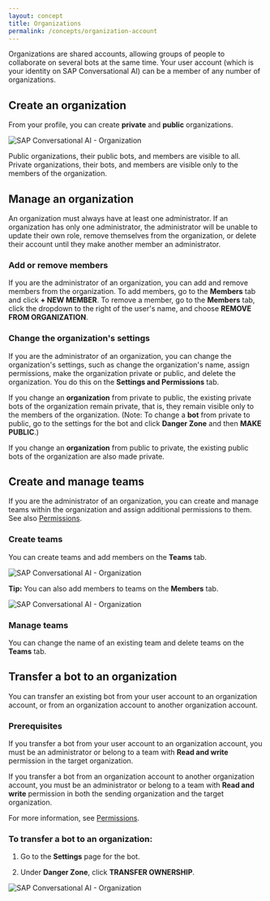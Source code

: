 ```yaml
---
layout: concept
title: Organizations
permalink: /concepts/organization-account
---
```


Organizations are shared accounts, allowing groups of people to collaborate on several bots at the same time. Your user account (which is your identity on SAP Conversational AI) can be a member of any number of organizations.

## Create an organization

From your profile, you can create **private** and **public** organizations.

![SAP Conversational AI - Organization](https://cdn.cai.tools.sap/man/organisation/create-org.png)

Public organizations, their public bots, and members are visible to all. Private organizations, their bots, and members are visible only to the members of the organization.

## Manage an organization

An organization must always have at least one administrator. If an organization has only one administrator, the administrator will be unable to update their own role, remove themselves from the organization, or delete their account until they make another member an administrator.

### Add or remove members

If you are the administrator of an organization, you can add and remove members from the organization. To add members, go to the **Members** tab and click **+ NEW MEMBER**. To remove a member, go to the **Members** tab, click the dropdown to the right of the user's name, and choose **REMOVE FROM ORGANIZATION**.

### Change the organization's settings

If you are the administrator of an organization, you can change the organization's settings, such as change the organization's name, assign permissions, make the organization private or public, and delete the organization. You do this on the **Settings and Permissions** tab.

If you change an **organization** from private to public, the existing private bots of the organization remain private, that is, they remain visible only to the members of the organization. (Note: To change a **bot** from private to public, go to the settings for the bot and click **Danger Zone** and then **MAKE PUBLIC**.) 

If you change an **organization** from public to private, the existing public bots of the organization are also made private.

## Create and manage teams

If you are the administrator of an organization, you can create and manage teams within the organization and assign additional permissions to them. See also [Permissions](https://cai.tools.sap/docs/concepts/permissions).

### Create teams

You can create teams and add members on the **Teams** tab.  

![SAP Conversational AI - Organization](https://cdn.cai.tools.sap/man/organisation/organizationteams.png)

**Tip:** You can also add members to teams on the **Members** tab.

![SAP Conversational AI - Organization](https://cdn.cai.tools.sap/man/organisation/organizationmembers.png)

### Manage teams

You can change the name of an existing team and delete teams on the **Teams** tab.

## Transfer a bot to an organization

You can transfer an existing bot from your user account to an organization account, or from an organization account to another organization account.

### Prerequisites

If you transfer a bot from your user account to an organization account, you must be an administrator or belong to a team with **Read and write** permission in the target organization.

If you transfer a bot from an organization account to another organization account, you must be an administrator or belong to a team with **Read and write** permission in both the sending organization and the target organization.

For more information, see [Permissions](https://cai.tools.sap/docs/concepts/permissions).

### To transfer a bot to an organization:

1. Go to the **Settings** page for the bot.  

2. Under **Danger Zone**, click **TRANSFER OWNERSHIP**.  

![SAP Conversational AI - Organization](https://cdn.cai.tools.sap/man/organisation/transfer.png)
